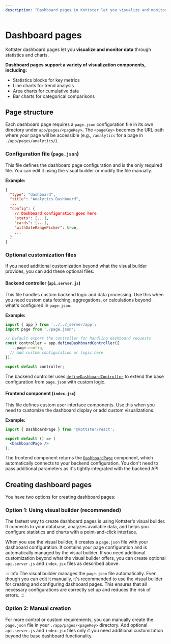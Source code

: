 ```yaml
---
description: "Dashboard pages in Kottster let you visualize and monitor data through statistics and charts. Learn how to create and configure them."
---
```


# Dashboard pages

Kottster dashboard pages let you **visualize and monitor data** through statistics and charts. 

<!-- ![Dashboard features in Kottster](dashboard-explanation.png) -->

**Dashboard pages support a variety of visualization components, including:**

- Statistics blocks for key metrics
- Line charts for trend analysis
- Area charts for cumulative data
- Bar charts for categorical comparisons

## Page structure

Each dashboard page requires a `page.json` configuration file in its own directory under `app/pages/<pageKey>`. The `<pageKey>` becomes the URL path where your page will be accessible (e.g., `/analytics` for a page in `./app/pages/analytics/`).

### Configuration file (`page.json`)
This file defines the dashboard page configuration and is the only required file. You can edit it using the visual builder or modify the file manually.

**Example:**

```json [app/pages/analytics/page.json]
{
  "type": "dashboard",
  "title": "Analytics Dashboard",
  ...
  "config": {
    // Dashboard configuration goes here
    "stats": [...],
    "cards": [...],
    "withDateRangePicker": true,
    ...
  }
}
```

### Optional customization files

If you need additional customization beyond what the visual builder provides, you can add these optional files:

#### Backend controller (`api.server.js`)
This file handles custom backend logic and data processing. Use this when you need custom data fetching, aggregations, or calculations beyond what's configured in `page.json`.

**Example:**

```js [app/pages/analytics/api.server.js]
import { app } from '../../_server/app';
import page from './page.json';

// Default export the controller for handling dashboard requests
const controller = app.defineDashboardController({
  ...page.config,
  // Add custom configuration or logic here
});

export default controller;
```

The backend controller uses [`defineDashboardController`](./configuration/api.md) to extend the base configuration from `page.json` with custom logic.

#### Frontend component (`index.jsx`)
This file defines custom user interface components. Use this when you need to customize the dashboard display or add custom visualizations.

**Example:**

```jsx [app/pages/analytics/index.jsx]
import { DashboardPage } from '@kottster/react'; 

export default () => (
  <DashboardPage />
);
```

The frontend component returns the [`DashboardPage`](../ui/dashboard-page-component.md) component, which automatically connects to your backend configuration. You don't need to pass additional parameters as it's tightly integrated with the backend API.

## Creating dashboard pages

You have two options for creating dashboard pages:

### Option 1: Using visual builder (recommended)

The fastest way to create dashboard pages is using Kottster's visual builder. It connects to your database, analyzes available data, and helps you configure statistics and charts with a point-and-click interface.

<!-- ![Adding a dashboard page using the visual builder](./adding-dashboard-page.png) -->

When you use the visual builder, it creates a `page.json` file with your dashboard configuration. It contains your page configuration and is automatically managed by the visual builder. If you need additional customization beyond what the visual builder offers, you can create optional `api.server.js` and `index.jsx` files as described above.

::: info
The visual builder manages the `page.json` file automatically. Even though you can edit it manually, it's recommended to use the visual builder for creating and configuring dashboard pages. This ensures that all necessary configurations are correctly set up and reduces the risk of errors.
:::

### Option 2: Manual creation

For more control or custom requirements, you can manually create the `page.json` file in your `./app/pages/<pageKey>` directory. Add optional `api.server.js` and `index.jsx` files only if you need additional customization beyond the base dashboard functionality.